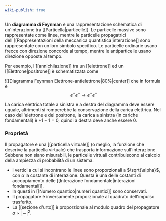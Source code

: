 ```yaml
---
wiki-publish: true
---
```

Un **diagramma di Feynman** è una rappresentazione schematica di un'interazione tra [[Particella|particelle]]. Le particelle massive sono rappresentate come linee, mentre le particelle propagatrici dell'[[Rappresentazioni della meccanica quantistica|interazione]] sono rappresentate con un loro simbolo specifico. Le particelle ordinarie usano frecce con direzione concorde al tempo, mentre le antiparticelle usano direzione opposte al tempo.

Per esempio, l'[[annichilazione]] tra un [[elettrone]] ed un [[Elettrone|positrone]] è schematizzata come

![[Diagramma Feynman Elettrone-antielettrone|80%|center]]
che in formula è
$$e^{-}e^{+} \rightarrow e^{+}e^{-}$$

La carica elettrica totale a sinistra e a destra del diagramma deve essere uguale, altrimenti si romperebbe la conservazione della carica elettrica. Nel caso dell'elettrone e del positrone, la carica a sinistra (in cariche fondamentali) è $+1-1=0$, quindi a destra deve anche essere $0$.
### Proprietà
Il propagatore è una [[particella virtuale]] (o meglio, la funzione che descrive la particella virtuale) che trasporta informazione sull'interazione. Sebbene non siano misurabili, le particelle virtuali contribuiscono al calcolo della ampiezza di probabilità di un sistema.

- I vertici a cui si incontrano le linee sono proporzionali a $\sqrt{\alpha}$, con $\alpha$ la costante di interazione. Questa è una delle costanti di accoppiamento delle [[Interazione fondamentale|interazioni fondamentali]].
- In questi in [[Numero quantico|numeri quantici]] sono conservati.
- Il propagatore è inversamente proporzionale al quadrato dell'impulso trasferito.
- La [[sezione d'urto]] è proporzionale al modulo quadro del propagatore $\sigma\propto|\sim|^{2}$.